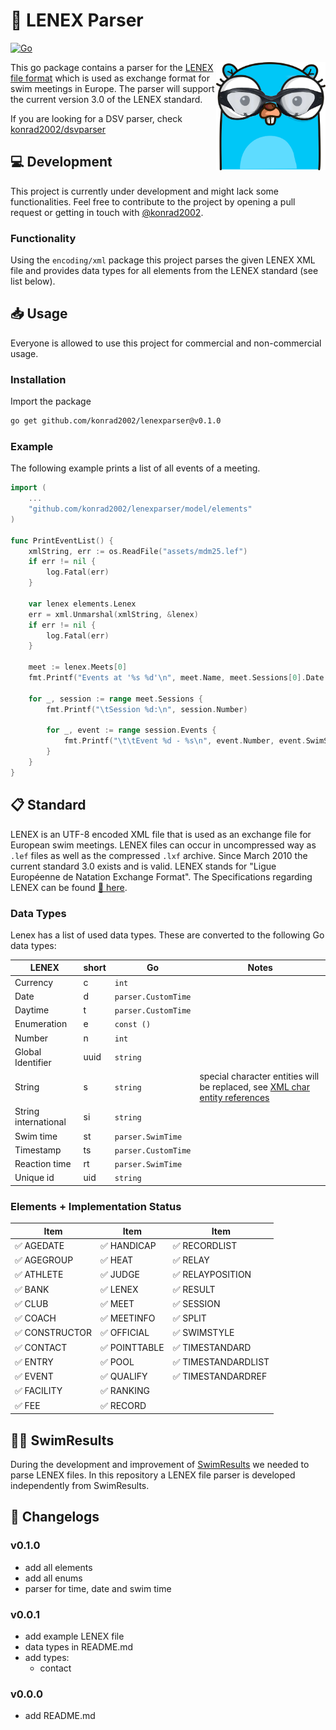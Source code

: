 # 📝 LENEX Parser

[![Go](https://github.com/konrad2002/lenexparser/actions/workflows/go.yml/badge.svg)](https://github.com/konrad2002/lenexparser/actions/workflows/go.yml)

<img src="lenexparser.png" align="right" alt="dsvparser logo" width="175">

This go package contains a parser for the [LENEX file format](https://www.wikiwand.com/de/Lenex) which is used as exchange format for swim meetings in Europe. The parser will support the current version 3.0 of the LENEX standard.

If you are looking for a DSV parser, check [konrad2002/dsvparser](https://github.com/konrad2002/dsvparser)

## 💻 Development

This project is currently under development and might lack some functionalities.
Feel free to contribute to the project by opening a pull request or getting in touch with [@konrad2002](https://weiss-konrad.de).

### Functionality

Using the `encoding/xml` package this project parses the given LENEX XML file and provides data types for all elements from the LENEX standard (see list below). 

## 📥 Usage

Everyone is allowed to use this project for commercial and non-commercial usage.

### Installation

Import the package

```sh
go get github.com/konrad2002/lenexparser@v0.1.0
```

### Example

The following example prints a list of all events of a meeting.

```go
import (
	...
	"github.com/konrad2002/lenexparser/model/elements"
)

func PrintEventList() {
	xmlString, err := os.ReadFile("assets/mdm25.lef")
	if err != nil {
		log.Fatal(err)
	}

	var lenex elements.Lenex
	err = xml.Unmarshal(xmlString, &lenex)
	if err != nil {
		log.Fatal(err)
	}

	meet := lenex.Meets[0]
	fmt.Printf("Events at '%s %d'\n", meet.Name, meet.Sessions[0].Date.Year())

	for _, session := range meet.Sessions {
		fmt.Printf("\tSession %d:\n", session.Number)

		for _, event := range session.Events {
			fmt.Printf("\t\tEvent %d - %s\n", event.Number, event.SwimStyle.Name)
		}
	}
}
```

## 📋 Standard

LENEX is an UTF-8 encoded XML file that is used as an exchange file for European swim meetings. LENEX files can occur in uncompressed way as `.lef` files as well as the compressed `.lxf` archive. Since March 2010 the current standard 3.0 exists and is valid. LENEX stands for "Ligue Européenne de Natation Exchange Format". The Specifications regarding LENEX can be found [🔗 here](https://wiki.swimrankings.net/index.php/swimrankings:Lenex).

### Data Types

Lenex has a list of used data types. These are converted to the following Go data types:

| LENEX                | short | Go                  | Notes                                                                                                                                            |
|----------------------|-------|---------------------|--------------------------------------------------------------------------------------------------------------------------------------------------|
| Currency             | c     | `int`               |                                                                                                                                                  |
| Date                 | d     | `parser.CustomTime` |                                                                                                                                                  |
| Daytime              | t     | `parser.CustomTime` |                                                                                                                                                  |
| Enumeration          | e     | `const ()`          |                                                                                                                                                  |
| Number               | n     | `int`               |                                                                                                                                                  |
| Global Identifier    | uuid  | `string`            |                                                                                                                                                  |
| String               | s     | `string`            | special character entities will be replaced, see [XML char entity references](https://www.wikiwand.com/en/XML_entity?mobile-app=true&theme=dark) |
| String international | si    | `string`            |                                                                                                                                                  |
| Swim time            | st    | `parser.SwimTime`   |                                                                                                                                                  |
| Timestamp            | ts    | `parser.CustomTime` |                                                                                                                                                  |
| Reaction time        | rt    | `parser.SwimTime`   |                                                                                                                                                  |
| Unique id            | uid   | `string`            |                                                                                                                                                  |

### Elements + Implementation Status

| Item          | Item         | Item               |
|---------------|--------------|--------------------|
| ✅ AGEDATE     | ✅ HANDICAP   | ✅ RECORDLIST       |
| ✅ AGEGROUP    | ✅ HEAT       | ✅ RELAY            |
| ✅ ATHLETE     | ✅ JUDGE      | ✅ RELAYPOSITION    |
| ✅ BANK        | ✅ LENEX      | ✅ RESULT           |
| ✅ CLUB        | ✅ MEET       | ✅ SESSION          |
| ✅ COACH       | ✅ MEETINFO   | ✅ SPLIT            |
| ✅ CONSTRUCTOR | ✅ OFFICIAL   | ✅ SWIMSTYLE        |
| ✅ CONTACT     | ✅ POINTTABLE | ✅ TIMESTANDARD     |
| ✅ ENTRY       | ✅ POOL       | ✅ TIMESTANDARDLIST |
| ✅ EVENT       | ✅ QUALIFY    | ✅ TIMESTANDARDREF  |
| ✅ FACILITY    | ✅ RANKING    |                    |
| ✅ FEE         | ✅ RECORD     |                    |



## 🏊‍♀️ SwimResults

During the development and improvement of [SwimResults](https://swimresults.de) we needed to parse LENEX files. In this repository a LENEX file parser is developed independently from SwimResults.

## 📄 Changelogs

### v0.1.0

- add all elements
- add all enums
- parser for time, date and swim time

### v0.0.1

- add example LENEX file
- data types in README.md
- add types:
  - contact

### v0.0.0

- add README.md

